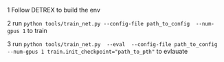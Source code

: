 1 Follow DETREX to build the env


2 run ```python tools/train_net.py
--config-file path_to_config 
--num-gpus 1``` to train

3 run ```python tools/train_net.py 
--eval 
--config-file path_to_config 
--num-gpus 1 train.init_checkpoint="path_to_pth"``` to evlauate
